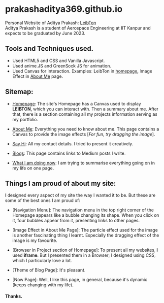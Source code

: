 # prakashaditya369.github.io

Personal Website of Aditya Prakash: [LeibTon](prakashaditya369.github.io)  
Aditya Prakash is a student of Aerospace Engineering at IIT Kanpur and expects to be graduated by June 2023.  



## Tools and Techniques used.

- Used HTML5 and CSS and Vanilla Javascript.
- Used anime.JS and GreenSock JS for animation.
- Used Canvas for interaction. Examples: LeibTon in [homepage](https://prakashaditya369.github.io), Image Effect in [About Me](https://prakashaditya369.github.io/about.html) page.

## Sitemap:

- [Homepage](prakashaditya369.github.io): The site's Homepage has a Canvas used to display **LEIBTON**, which you can interact with. Then a summary about me. After that, there is a section containing all my projects information serving as my portfolio.

- [About Me](prakashaditya369.github.io/about.html): Everything you need to know about me. This page contains a Canvas to provide the image effects [*For fun, try dragging the image*].

- [Say Hi](prakashaditya369.github.io/contact.html): All my contact details. I tried to present it creatively.

- [Blogs](prakashaditya369.github.io/blog.html): This page contains links to Medium posts I write.
- [What I am doing now](prakashaditya369.github.io/now.html): I am trying to summarise everything going on in my life on one page.

## Things I am proud of about my site:

I designed every aspect of my site the way I wanted it to be. But these are some of the best ones I am proud of:

- [Navigation Menu]: The navigation menu in the top right corner of the Homepage appears like a bubble changing its shape. When you click on it, four bubbles appear from it, presenting links to other pages.

- [Image Effect in About Me Page]: The particle effect used for the image is another fascinating thing I learnt. Especially the dragging effect of the image is my favourite.

- [Browser in Project section of Homepage]: To present all my websites, I used **iframe**. But I presented them in a Browser; I designed using CSS, which I particularly love a lot.

- [Theme of Blog Page]: It's pleasant.

- [Now Page]: Well, I like this page, in general, because it's dynamic (keeps changing with my life).


#### Thanks.
